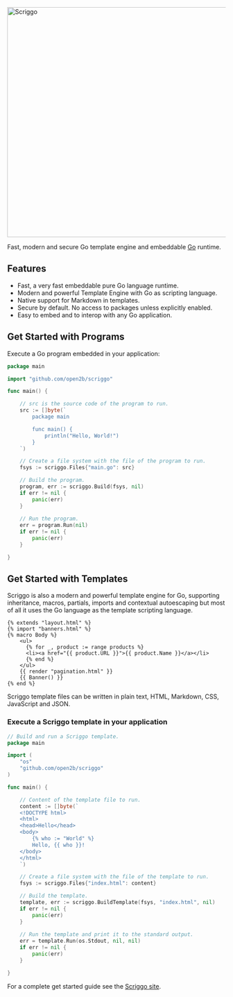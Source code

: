 <img src="https://scriggo-site.pages.dev/images/scriggo.svg" alt="Scriggo" title="Scriggo" width="530px" style="max-width: 100%">

Fast, modern and secure Go template engine and embeddable [Go](https://golang.org/) runtime.

## Features

* Fast, a very fast embeddable pure Go language runtime.
* Modern and powerful Template Engine with Go as scripting language.
* Native support for Markdown in templates.
* Secure by default. No access to packages unless explicitly enabled.
* Easy to embed and to interop with any Go application.

## Get Started with Programs

Execute a Go program embedded in your application:

```go
package main

import "github.com/open2b/scriggo"

func main() {

    // src is the source code of the program to run.
    src := []byte(`
        package main

        func main() {
            println("Hello, World!")
        }
    `)

    // Create a file system with the file of the program to run.
    fsys := scriggo.Files{"main.go": src}

    // Build the program.
    program, err := scriggo.Build(fsys, nil)
    if err != nil {
        panic(err)
    }
 
    // Run the program.
    err = program.Run(nil)
    if err != nil {
        panic(err)
    }

}
```

## Get Started with Templates

Scriggo is also a modern and powerful template engine for Go, supporting inheritance,
macros, partials, imports and contextual autoescaping but most of all it uses the
Go language as the template scripting language.

```
{% extends "layout.html" %}
{% import "banners.html" %}
{% macro Body %}
    <ul>
      {% for _, product := range products %}
      <li><a href="{{ product.URL }}">{{ product.Name }}</a></li>
      {% end %}
    </ul>
    {{ render "pagination.html" }}
    {{ Banner() }}
{% end %}
```

Scriggo template files can be written in plain text, HTML, Markdown, CSS, JavaScript and JSON.

### Execute a Scriggo template in your application

```go
// Build and run a Scriggo template.
package main

import (
    "os"
    "github.com/open2b/scriggo"
)

func main() {

    // Content of the template file to run.
    content := []byte(`
    <!DOCTYPE html>
    <html>
    <head>Hello</head> 
    <body>
        {% who := "World" %}
        Hello, {{ who }}!
    </body>
    </html>
    `)

    // Create a file system with the file of the template to run.
    fsys := scriggo.Files{"index.html": content}

    // Build the template.
    template, err := scriggo.BuildTemplate(fsys, "index.html", nil)
    if err != nil {
        panic(err)
    }
 
    // Run the template and print it to the standard output.
    err = template.Run(os.Stdout, nil, nil)
    if err != nil {
        panic(err)
    }

}
```

For a complete get started guide see the [Scriggo site](https://scriggo.com/).
